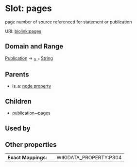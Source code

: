 
# Slot: pages


page number of source referenced for statement or publication

URI: [biolink:pages](https://w3id.org/biolink/vocab/pages)


## Domain and Range

[Publication](Publication.md) &#8594;  <sub>0..*</sub> [String](types/String.md)

## Parents

 *  is_a: [node property](node_property.md)

## Children

 *  [publication➞pages](publication_pages.md)

## Used by


## Other properties

|  |  |  |
| --- | --- | --- |
| **Exact Mappings:** | | WIKIDATA_PROPERTY:P304 |

